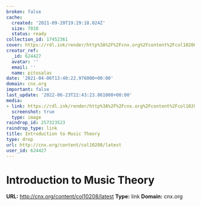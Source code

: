 ```yaml
---
broken: false
cache:
  created: '2021-09-20T19:29:18.024Z'
  size: 7010
  status: ready
collection_id: 17452361
cover: https://rdl.ink/render/http%3A%2F%2Fcnx.org%2Fcontent%2Fcol10208%2Flatest
creator_ref:
  _id: 624427
  avatar: ''
  email: ''
  name: pitosalas
date: '2021-04-06T13:40:22.976000+00:00'
domain: cnx.org
important: false
last_update: '2022-06-23T22:43:23.861000+00:00'
media:
- link: https://rdl.ink/render/http%3A%2F%2Fcnx.org%2Fcontent%2Fcol10208%2Flatest
  screenshot: true
  type: image
raindrop_id: 257323523
raindrop_type: link
title: Introduction to Music Theory
type: drop
url: http://cnx.org/content/col10208/latest
user_id: 624427
---
```


# Introduction to Music Theory

**URL:** http://cnx.org/content/col10208/latest
**Type:** link
**Domain:** cnx.org
